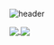 ![header](https://capsule-render.vercel.app/api?type=waving&color=auto&height=250&section=header&text=Hi%20There👋&fontSize=80&fontAlignY=35&fontAlign=50)

<a href="Sharon Kang's GitHub stats">
  <img align="center" src="https://github-readme-stats.vercel.app/api?username=breakndream"/>
</a>
<a>
 </a>
<a href="https://github.com/breaknream/github-readme-stats">
  <img align="center" src= "https://github-readme-stats.vercel.app/api/top-langs/?username=breakndream"/>
</a>

<!--
**breakndream/breakndream** is a ✨ _special_ ✨ repository because its `README.md` (this file) appears on your GitHub profile.

Here are some ideas to get you started:

- 🔭 I’m currently working on ...
- 🌱 I’m currently learning ...
- 👯 I’m looking to collaborate on ...
- 🤔 I’m looking for help with ...
- 💬 Ask me about ...
- 📫 How to reach me: ...
- 😄 Pronouns: ...
- ⚡ Fun fact: ...
-->
